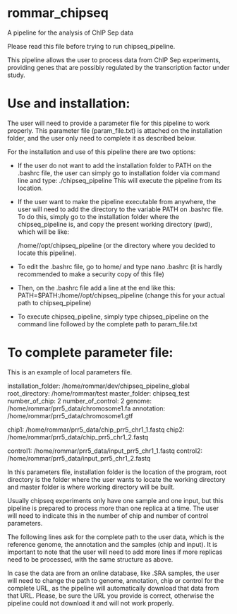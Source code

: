 # rommar_chipseq
A pipeline for the analysis of ChIP Sep data

Please read this file before trying to run chipseq_pipeline.

This pipeline allows the user to process data from ChIP Sep experiments, providing genes that are possibly regulated by 
the transcription factor under study.

Use and installation:
=====================

The user will need to provide a parameter file for this pipeline to work properly.
This parameter file (param_file.txt) is attached on the installation folder, and the user only need
to complete it as described below.

For the installation and use of this pipeline there are two options:

- If the user do not want to add the installation folder to PATH on the .bashrc file,
  the user can simply go to installation folder via command line and type: ./chipseq_pipeline
  This will execute the pipeline from its location.

- If the user want to make the pipeline executable from anywhere, the user will need to add
  the directory to the variable PATH on .bashrc file. To do this, simply go to the installation folder
  where the chipseq_pipeline is, and copy the present working directory (pwd), which will be like:

  /home/<user>/opt/chipseq_pipeline (or the directory where you decided to locate this pipeline).

- To edit the .bashrc file, go to home/<user> and type nano .bashrc (it is hardly recommended to make a security copy of this file)

- Then, on the .bashrc file add a line at the end like this:
  PATH=$PATH:/home/<user>/opt/chipseq_pipeline (change this for your actual path to chipseq_pipeline)

 - To execute chipseq_pipeline, simply type chipseq_pipeline on the command line followed by the complete path to param_file.txt

To complete parameter file:
===========================

This is an example of local parameters file.

installation_folder: /home/rommar/dev/chipseq_pipeline_global
root_directory: /home/rommar/test
master_folder: chipseq_test
number_of_chip: 2
number_of_control: 2
genome: /home/rommar/prr5_data/chromosome1.fa
annotation: /home/rommar/prr5_data/chromosome1.gtf

chip1: /home/rommar/prr5_data/chip_prr5_chr1_1.fastq
chip2: /home/rommar/prr5_data/chip_prr5_chr1_2.fastq

control1: /home/rommar/prr5_data/input_prr5_chr1_1.fastq
control2: /home/rommar/prr5_data/input_prr5_chr1_2.fastq

   In this parameters file, installation folder is the location of the program, root directory is the folder where
the user wants to locate the working directory and master folder is where working directory will be built.

Usually chipseq experiments only have one sample and one input, but this pipeline is prepared to process more
than one replica at a time. The user will need to indicate this in the number of chip and number of control parameters.

The following lines ask for the complete path to the user data, which is the reference genome, the annotation
and the samples (chip and input).
It is important to note that the user will need to add more lines if more replicas need to be processed, with
the same structure as above.

In case the data are from an online database, like .SRA samples, the user will need to change the path to genome,
annotation, chip or control for the complete URL, as the pipeline will automatically download that data from that URL.
Please, be sure the URL you provide is correct, otherwise the pipeline could not download it and will not work properly.





